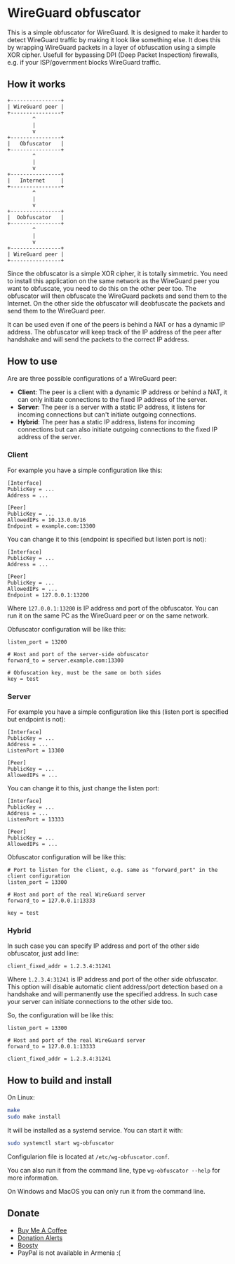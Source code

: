 # WireGuard obfuscator

This is a simple obfuscator for WireGuard. It is designed to make it harder to detect WireGuard traffic by making it look like something else. It does this by wrapping WireGuard packets in a layer of obfuscation using a simple XOR cipher. Usefull for bypassing DPI (Deep Packet Inspection) firewalls, e.g. if your ISP/government blocks WireGuard traffic.

## How it works

```
+----------------+
| WireGuard peer |
+----------------+
        ^
        |
        v
+----------------+
|   Obfuscator   |
+----------------+
        ^
        |
        v
+----------------+
|   Internet     |
+----------------+
        ^
        |
        v
+----------------+
|  Oobfuscator   |
+----------------+
        ^
        |
        v
+----------------+
| WireGuard peer |
+----------------+
```

Since the obfuscator is a simple XOR cipher, it is totally simmetric. You need to install this application on the same network as the WireGuard peer you want to obfuscate, you need to do this on the other peer too. The obfuscator will then obfuscate the WireGuard packets and send them to the Internet. On the other side the obfuscator will deobfuscate the packets and send them to the WireGuard peer.

It can be used even if one of the peers is behind a NAT or has a dynamic IP address. The obfuscator will keep track of the IP address of the peer after handshake and will send the packets to the correct IP address.

## How to use

Are are three possible configurations of a WireGuard peer:
* **Client**: The peer is a client with a dynamic IP address or behind a NAT, it can only initiate connections to the fixed IP address of the server.
* **Server**: The peer is a server with a static IP address, it listens for incoming connections but can't initiate outgoing connections.
* **Hybrid**: The peer has a static IP address, listens for incoming connections but can also initiate outgoing connections to the fixed IP address of the server.

### Client
For example you have a simple configuration like this:
```
[Interface]
PublicKey = ...
Address = ...

[Peer]
PublicKey = ...
AllowedIPs = 10.13.0.0/16
Endpoint = example.com:13300
```

You can change it to this (endpoint is specified but listen port is not):
```
[Interface]
PublicKey = ...
Address = ...

[Peer]
PublicKey = ...
AllowedIPs = ...
Endpoint = 127.0.0.1:13200
```
Where `127.0.0.1:13200` is IP address and port of the obfuscator. You can run it on the same PC as the WireGuard peer or on the same network.

Obfuscator configuration will be like this:
```
listen_port = 13200

# Host and port of the server-side obfuscator
forward_to = server.example.com:13300

# Obfuscation key, must be the same on both sides
key = test
```

### Server
For example you have a simple configuration like this (listen port is specified but endpoint is not):
```
[Interface]
PublicKey = ...
Address = ...
ListenPort = 13300

[Peer]
PublicKey = ...
AllowedIPs = ...
```

You can change it to this, just change the listen port:
```
[Interface]
PublicKey = ...
Address = ...
ListenPort = 13333

[Peer]
PublicKey = ...
AllowedIPs = ...
```

Obfuscator configuration will be like this:
```
# Port to listen for the client, e.g. same as "forward_port" in the client configuration
listen_port = 13300

# Host and port of the real WireGuard server
forward_to = 127.0.0.1:13333

key = test
```

### Hybrid
In such case you can specify IP address and port of the other side obfuscator, just add line:
```
client_fixed_addr = 1.2.3.4:31241
```
Where `1.2.3.4:31241` is IP address and port of the other side obfuscator. This option will disable automatic client address/port detection based on a handshake and will permanently use the specified address. In such case your server can initiate connections to the other side too.

So, the configuration will be like this:
```
listen_port = 13300

# Host and port of the real WireGuard server
forward_to = 127.0.0.1:13333

client_fixed_addr = 1.2.3.4:31241
```

## How to build and install
On Linux:
```bash
make
sudo make install
```

It will be installed as a systemd service. You can start it with:
```bash
sudo systemctl start wg-obfuscator
```
Configularion file is located at `/etc/wg-obfuscator.conf`.

You can also run it from the command line, type `wg-obfuscator --help` for more information.

On Windows and MacOS you can only run it from the command line.

## Donate
* [Buy Me A Coffee](https://www.buymeacoffee.com/cluster)
* [Donation Alerts](https://www.donationalerts.com/r/clustermeerkat)
* [Boosty](https://boosty.to/cluster)
* PayPal is not available in Armenia :(
